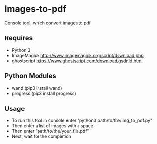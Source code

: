 Images-to-pdf
=============
Console tool, which convert images to pdf

Requires
-------------
 * Python 3
 * ImageMagick http://www.imagemagick.org/script/download.php
 * ghostscript https://www.ghostscript.com/download/gsdnld.html
 
Python Modules
--------------
 * wand (pip3 install wand)
 * progress (pip3 install progress)

Usage
--------------
 - To run this tool in console enter "python3 path/to/the/img_to_pdf.py"
 - Then enter a list of images with a space
 - Then enter "path/to/the/your_file.pdf"
 - Next, wait for the completion
